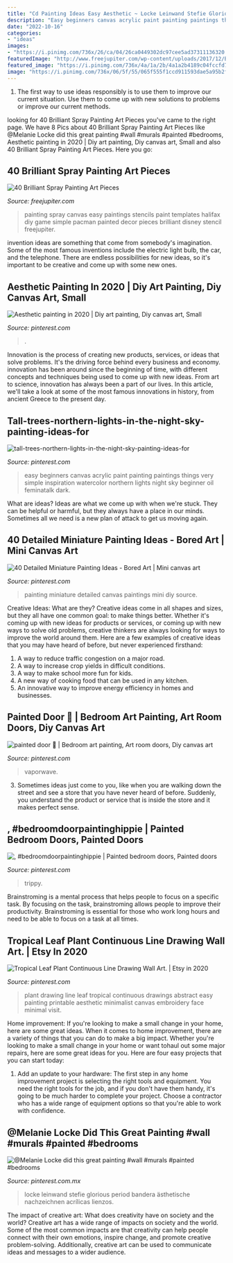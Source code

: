 ```yaml
---
title: "Cd Painting Ideas Easy Aesthetic ~ Locke Leinwand Stefie Glorious Period Bandera ästhetische Nachzeichnen Acrílicas Lienzos"
description: "Easy beginners canvas acrylic paint painting paintings things very simple inspiration watercolor northern lights night sky beginner oil feminatalk dark"
date: "2022-10-16"
categories:
- "ideas"
images:
- "https://i.pinimg.com/736x/26/ca/04/26ca0449302dc97cee5ad37311136320.jpg"
featuredImage: "http://www.freejupiter.com/wp-content/uploads/2017/12/Brilliant-Spray-Painting-Art-Pieces40.jpg"
featured_image: "https://i.pinimg.com/736x/4a/1a/2b/4a1a2b4189c04fccfd777b818c883d35.jpg"
image: "https://i.pinimg.com/736x/06/5f/55/065f555f1ccd911593dae5a95b2f0eb6.jpg"
---
```



1. The first way to use ideas responsibly is to use them to improve our current situation. Use them to come up with new solutions to problems or improve our current methods. 

	

		
looking for 40 Brilliant Spray Painting Art Pieces you've came to the right page. We have 8 Pics about 40 Brilliant Spray Painting Art Pieces like @Melanie Locke did this great painting #wall #murals #painted #bedrooms, Aesthetic painting in 2020 | Diy art painting, Diy canvas art, Small and also 40 Brilliant Spray Painting Art Pieces. Here you go:
		
    
## 40 Brilliant Spray Painting Art Pieces

<img loading=lazy src="http://www.freejupiter.com/wp-content/uploads/2017/12/Brilliant-Spray-Painting-Art-Pieces40.jpg" onerror="this.onerror=null;this.src='https://tse1.mm.bing.net/th?id=OIP.WB56PtCFmrpabmneD3P8VQHaO8&amp;pid=15.1';" alt="40 Brilliant Spray Painting Art Pieces">

_Source: freejupiter.com_

>painting spray canvas easy paintings stencils paint templates halifax diy game simple pacman painted decor pieces brilliant disney stencil freejupiter. 

	

invention ideas are something that come from somebody's imagination. Some of the most famous inventions include the electric light bulb, the car, and the telephone. There are endless possibilities for new ideas, so it's important to be creative and come up with some new ones.

    
## Aesthetic Painting In 2020 | Diy Art Painting, Diy Canvas Art, Small

<img loading=lazy src="https://i.pinimg.com/originals/1f/5a/02/1f5a02621976722c87cb3000295956df.jpg" onerror="this.onerror=null;this.src='https://tse2.mm.bing.net/th?id=OIP.ZYdafHPa59cBoyHWqxW0DAHaNK&amp;pid=15.1';" alt="Aesthetic painting in 2020 | Diy art painting, Diy canvas art, Small">

_Source: pinterest.com_

>. 

	

Innovation is the process of creating new products, services, or ideas that solve problems. It's the driving force behind every business and economy. innovation has been around since the beginning of time, with different concepts and techniques being used to come up with new ideas. From art to science, innovation has always been a part of our lives. In this article, we'll take a look at some of the most famous innovations in history, from ancient Greece to the present day.

    
## Tall-trees-northern-lights-in-the-night-sky-painting-ideas-for

<img loading=lazy src="https://i.pinimg.com/736x/06/5f/55/065f555f1ccd911593dae5a95b2f0eb6.jpg" onerror="this.onerror=null;this.src='https://tse2.mm.bing.net/th?id=OIP.DC_mVFfCQW-OYzlcigJbSQHaJ4&amp;pid=15.1';" alt="tall-trees-northern-lights-in-the-night-sky-painting-ideas-for">

_Source: pinterest.com_

>easy beginners canvas acrylic paint painting paintings things very simple inspiration watercolor northern lights night sky beginner oil feminatalk dark. 

	

What are ideas?
Ideas are what we come up with when we're stuck. They can be helpful or harmful, but they always have a place in our minds. Sometimes all we need is a new plan of attack to get us moving again.

    
## 40 Detailed Miniature Painting Ideas - Bored Art | Mini Canvas Art

<img loading=lazy src="https://i.pinimg.com/736x/5b/8b/e3/5b8be3bf1998e78b8b0619411d51eb4f.jpg" onerror="this.onerror=null;this.src='https://tse1.mm.bing.net/th?id=OIP.eRbYZmS6UL8XTLgsOOKi_wHaJ4&amp;pid=15.1';" alt="40 Detailed Miniature Painting Ideas - Bored Art | Mini canvas art">

_Source: pinterest.com_

>painting miniature detailed canvas paintings mini diy source. 

	

Creative Ideas: What are they?
Creative ideas come in all shapes and sizes, but they all have one common goal: to make things better. Whether it's coming up with new ideas for products or services, or coming up with new ways to solve old problems, creative thinkers are always looking for ways to improve the world around them. Here are a few examples of creative ideas that you may have heard of before, but never experienced firsthand: 
1. A way to reduce traffic congestion on a major road.
2. A way to increase crop yields in difficult conditions.
3. A way to make school more fun for kids.
4. A new way of cooking food that can be used in any kitchen.
5. An innovative way to improve energy efficiency in homes and businesses.

    
## Painted Door ️🥳 | Bedroom Art Painting, Art Room Doors, Diy Canvas Art

<img loading=lazy src="https://i.pinimg.com/736x/c0/4a/ed/c04aedd5c7b9289d1640e2eac67d49b1.jpg" onerror="this.onerror=null;this.src='https://tse4.mm.bing.net/th?id=OIP.tmN7yi7mdkPrbwEt6CMiPwHaLg&amp;pid=15.1';" alt="painted door ️🥳 | Bedroom art painting, Art room doors, Diy canvas art">

_Source: pinterest.com_

>vaporwave. 

	

3. Sometimes ideas just come to you, like when you are walking down the street and see a store that you have never heard of before. Suddenly, you understand the product or service that is inside the store and it makes perfect sense.

    
## , #bedroomdoorpaintinghippie | Painted Bedroom Doors, Painted Doors

<img loading=lazy src="https://i.pinimg.com/736x/4a/1a/2b/4a1a2b4189c04fccfd777b818c883d35.jpg" onerror="this.onerror=null;this.src='https://tse2.mm.bing.net/th?id=OIP.NhaLdLpXIgHEZvkZf_zdlQHaJ3&amp;pid=15.1';" alt=", #bedroomdoorpaintinghippie | Painted bedroom doors, Painted doors">

_Source: pinterest.com_

>trippy. 

	

Brainstroming is a mental process that helps people to focus on a specific task. By focusing on the task, brainstroming allows people to improve their productivity. Brainstroming is essential for those who work long hours and need to be able to focus on a task at all times.

    
## Tropical Leaf Plant Continuous Line Drawing Wall Art. | Etsy In 2020

<img loading=lazy src="https://i.pinimg.com/736x/43/fe/cf/43fecf04db6bc4c57eddca96ec42110d.jpg" onerror="this.onerror=null;this.src='https://tse4.mm.bing.net/th?id=OIP.GY5hb300PNDOHag00trQNQHaKd&amp;pid=15.1';" alt="Tropical Leaf Plant Continuous Line Drawing Wall Art. | Etsy in 2020">

_Source: pinterest.com_

>plant drawing line leaf tropical continuous drawings abstract easy painting printable aesthetic minimalist canvas embroidery face minimal visit. 

	

Home improvement: If you're looking to make a small change in your home, here are some great ideas.
When it comes to home improvement, there are a variety of things that you can do to make a big impact. Whether you're looking to make a small change in your home or want tohaul out some major repairs, here are some great ideas for you. Here are four easy projects that you can start today:
1) Add an update to your hardware: The first step in any home improvement project is selecting the right tools and equipment. You need the right tools for the job, and if you don't have them handy, it's going to be much harder to complete your project. Choose a contractor who has a wide range of equipment options so that you're able to work with confidence.

    
## @Melanie Locke Did This Great Painting #wall #murals #painted #bedrooms

<img loading=lazy src="https://i.pinimg.com/736x/26/ca/04/26ca0449302dc97cee5ad37311136320.jpg" onerror="this.onerror=null;this.src='https://tse1.mm.bing.net/th?id=OIP.czqKcDATvFgnadaTDFUs2AHaNb&amp;pid=15.1';" alt="@Melanie Locke did this great painting #wall #murals #painted #bedrooms">

_Source: pinterest.com.mx_

>locke leinwand stefie glorious period bandera ästhetische nachzeichnen acrílicas lienzos. 

	

The impact of creative art: What does creativity have on society and the world?
Creative art has a wide range of impacts on society and the world. Some of the most common impacts are that creativity can help people connect with their own emotions, inspire change, and promote creative problem-solving. Additionally, creative art can be used to communicate ideas and messages to a wider audience.

